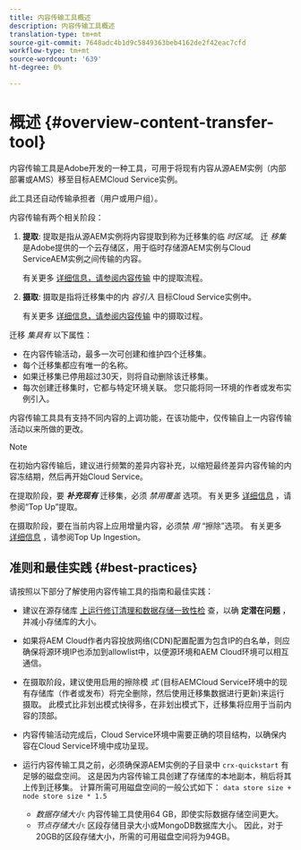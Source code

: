 ```yaml
---
title: 内容传输工具概述
description: 内容传输工具概述
translation-type: tm+mt
source-git-commit: 7648adc4b1d9c5849363beb4162de2f42eac7cfd
workflow-type: tm+mt
source-wordcount: '639'
ht-degree: 0%

---
```



# 概述 {#overview-content-transfer-tool}

内容传输工具是Adobe开发的一种工具，可用于将现有内容从源AEM实例（内部部署或AMS）移至目标AEMCloud Service实例。

此工具还自动传输承担者（用户或用户组）。

内容传输有两个相关阶段：

1. **提取**:  提取是指从源AEM实例将内容提取到称为迁移集的临 *时区域*。 迁 *移集* 是Adobe提供的一个云存储区，用于临时存储源AEM实例与Cloud ServiceAEM实例之间传输的内容。

   有关更多 [详细信息，请参阅内容传输](/help/move-to-cloud-service/content-transfer-tool/using-content-transfer-tool.md#extraction-process) 中的提取流程。

2. **摄取**: 摄取是指将迁移集中的内 *容引入* 目标Cloud Service实例中。

   有关更多 [详细信息，请参阅内容传输](/help/move-to-cloud-service/content-transfer-tool/using-content-transfer-tool.md#ingestion-process) 中的摄取过程。

迁移 *集具有* 以下属性：

* 在内容传输活动，最多一次可创建和维护四个迁移集。
* 每个迁移集都应有唯一的名称。
* 如果迁移集已停用超过30天，则将自动删除该迁移集。
* 每次创建迁移集时，它都与特定环境关联。 您只能将同一环境的作者或发布实例引入。

内容传输工具具有支持不同内容的上调功能，在该功能中，仅传输自上一内容传输活动以来所做的更改。

>[!NOTE]
> 在初始内容传输后，建议进行频繁的差异内容补充，以缩短最终差异内容传输的内容冻结期，然后再开始Cloud Service。

在提取阶段，要 ***补充现有*** 迁移集，必须 *禁用覆盖* 选项。 有关更多 [详细信息](/help/move-to-cloud-service/content-transfer-tool/using-content-transfer-tool.md#top-up-extraction-process) ，请参阅“Top Up”提取。

在摄取阶段，要在当前内容上应用增量内容，必须禁 *用* “擦除”选项。 有关更多 [详细信息](/help/move-to-cloud-service/content-transfer-tool/using-content-transfer-tool.md#top-up-ingestion-process) ，请参阅Top Up Ingestion。


## 准则和最佳实践 {#best-practices}

请按照以下部分了解使用内容传输工具的指南和最佳实践：

* 建议在源存储库 [上运行修订](https://docs.adobe.com/content/help/en/experience-manager-65/deploying/deploying/revision-cleanup.html)[清理和数据存储一致性检](https://helpx.adobe.com/experience-manager/kb/How-to-run-a-datastore-consistency-check-via-oak-run-AEM.html) 查，以确 **定潜在问题** ，并减小存储库的大小。

* 如果将AEM Cloud作者内容投放网络(CDN)配置配置为包含IP的白名单，则应确保将源环境IP也添加到allowlist中，以便源环境和AEM Cloud环境可以相互通信。

* 在摄取阶段，建议使用启用的擦除模 *式* (目标AEMCloud Service环境中的现有存储库（作者或发布）将完全删除，然后使用迁移集数据进行更新)来运行摄取。 此模式比非划出模式快得多，在非划出模式下，迁移集将应用于当前内容的顶部。

* 内容传输活动完成后，Cloud Service环境中需要正确的项目结构，以确保内容在Cloud Service环境中成功呈现。

* 运行内容传输工具之前，必须确保源AEM实例的子目录中 `crx-quickstart` 有足够的磁盘空间。 这是因为内容传输工具创建了存储库的本地副本，稍后将其上传到迁移集。
计算所需可用磁盘空间的一般公式如下：
   `data store size + node store size * 1.5`

   * *数据存储大小*: 内容传输工具使用64 GB，即使实际数据存储空间更大。
   * *节点存储大小*: 区段存储目录大小或MongoDB数据库大小。
因此，对于20GB的区段存储大小，所需的可用磁盘空间将为94GB。